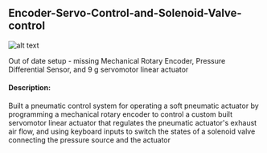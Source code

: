 ## Encoder-Servo-Control-and-Solenoid-Valve-control
![alt text](https://github.com/T-Basic/Encoder-Servo-Control-and-Solenoid-Valve-control/blob/main/Pneumatic%20Setup.JPG)

Out of date setup - missing Mechanical Rotary Encoder, Pressure Differential Sensor, and 9 g servomotor linear actuator

#### Description:
Built a pneumatic control system for operating a soft pneumatic actuator by programming a mechanical rotary encoder to control a custom built servomotor linear actuator that regulates the pneumatic actuator's exhaust air flow, and using keyboard inputs to switch the states of a solenoid valve connecting the pressure source and the actuator

